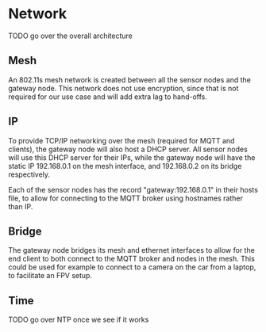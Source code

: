 # Network

TODO go over the overall architecture

## Mesh

An 802.11s mesh network is created between all the sensor nodes and the gateway node. This network does not use encryption,
since that is not required for our use case and will add extra lag to hand-offs.

## IP

To provide TCP/IP networking over the mesh (required for MQTT and clients), the gateway node will also host a DHCP server.
All sensor nodes will use this DHCP server for their IPs, while the gateway node will have the static IP 192.168.0.1 on the 
mesh interface, and 192.168.0.2 on its bridge respectively.

Each of the sensor nodes has the record "gateway:192.168.0.1" in their hosts file, to allow for connecting to the MQTT
broker using hostnames rather than IP.

## Bridge

The gateway node bridges its mesh and ethernet interfaces to allow for the end client to both connect to the MQTT broker 
and nodes in the mesh. This could be used for example to connect to a camera on the car from a laptop, to facilitate an
FPV setup.

## Time

TODO go over NTP once we see if it works
